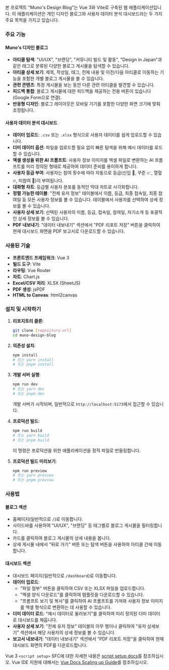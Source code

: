 본 프로젝트 "Muno's Design Blog"는 Vue 3와 Vite로 구축된 웹 애플리케이션입니다. 이 애플리케이션은 개인 디자인 블로그와 사용자 데이터 분석 대시보드라는 두 가지 주요 목적을 가지고 있습니다.

### 주요 기능

#### Muno's 디자인 블로그

- **아티클 탐색**: "UI/UX", "브랜딩", "커뮤니티 빌드 및 활동", "Design in Japan"과 같은 태그로 분류된 다양한 블로그 게시물을 탐색할 수 있습니다.
- **아티클 상세 보기**: 제목, 작성일, 태그, 전체 내용 및 이전/다음 아티클로 이동하는 기능을 포함한 개별 블로그 게시물을 볼 수 있습니다.
- **관련 콘텐츠**: 특정 게시물을 보는 동안 다른 관련 아티클을 발견할 수 있습니다.
- **피드백 통합**: 블로그 게시물에 대한 피드백을 제공하는 전용 버튼이 있습니다 (Google Form으로 연결).
- **반응형 디자인**: 블로그 레이아웃은 모바일 기기를 포함한 다양한 화면 크기에 맞춰 조정됩니다.

#### 사용자 데이터 분석 대시보드

- **데이터 업로드**: `.csv` 또는 `.xlsx` 형식으로 사용자 데이터를 쉽게 업로드할 수 있습니다.
- **더미 데이터 옵션**: 파일을 업로드할 필요 없이 빠른 탐색을 위해 예시 데이터를 로드할 수 있습니다.
- **엑셀 생성을 위한 AI 프롬프트**: 사용자 정보 이미지를 엑셀 파일로 변환하는 AI 프롬프트를 미리 정의된 형태로 제공하여 데이터 준비를 용이하게 합니다.
- **사용자 등급 부여**: 사용자는 참여 횟수에 따라 자동으로 등급(신입 🐥, 꾸준 📈, 열혈 🔥, 미참여 👻)이 부여됩니다.
- **대화형 차트**: 등급별 사용자 분포를 동적인 막대 차트로 시각화합니다.
- **정렬 가능한 테이블**: "전체 유저 정보" 테이블에서 이름, 등급, 최종 접속일, 최종 참여일 등 모든 사용자 정보를 볼 수 있습니다. 테이블에서 사용자를 선택하여 상세 정보를 볼 수 있습니다.
- **사용자 상세 보기**: 선택된 사용자의 이름, 등급, 접속일, 참여일, 자기소개 등 포괄적인 상세 정보를 볼 수 있습니다.
- **PDF 내보내기**: "데이터 내보내기" 섹션에서 "PDF 리포트 저장" 버튼을 클릭하여 현재 대시보드 화면을 PDF 보고서로 다운로드할 수 있습니다.

### 사용된 기술

- **프론트엔드 프레임워크**: Vue 3
- **빌드 도구**: Vite
- **라우팅**: Vue Router
- **차트**: Chart.js
- **Excel/CSV 처리**: XLSX (SheetJS)
- **PDF 생성**: jsPDF
- **HTML to Canvas**: html2canvas

### 설치 및 시작하기

1.  **리포지토리 클론**:

    ```bash
    git clone [repository-url]
    cd muno-design-blog
    ```

2.  **의존성 설치**:

    ```bash
    npm install
    # 또는 yarn install
    # 또는 pnpm install
    ```

3.  **개발 서버 실행**:

    ```bash
    npm run dev
    # 또는 yarn dev
    # 또는 pnpm dev
    ```

    개발 서버가 시작되며, 일반적으로 `http://localhost:5173`에서 접근할 수 있습니다.

4.  **프로덕션 빌드**:

    ```bash
    npm run build
    # 또는 yarn build
    # 또는 pnpm build
    ```

    이 명령은 프로덕션을 위한 애플리케이션을 정적 파일로 번들링합니다.

5.  **프로덕션 빌드 미리보기**:

    ```bash
    npm run preview
    # 또는 yarn preview
    # 또는 pnpm preview
    ```

### 사용법

#### 블로그 섹션

- 홈페이지(일반적으로 `/`)로 이동합니다.
- 사이드바를 사용하여 "UI/UX", "브랜딩" 등 태그별로 블로그 게시물을 필터링합니다.
- 카드를 클릭하여 블로그 게시물의 상세 내용을 봅니다.
- 상세 게시물 내에서 "뒤로 가기" 버튼 또는 탐색 버튼을 사용하여 아티클 간에 이동합니다.

#### 대시보드 섹션

- 대시보드 페이지(일반적으로 `/dashboard`)로 이동합니다.
- **데이터 업로드**:
  - "파일 첨부" 버튼을 클릭하여 CSV 또는 XLSX 파일을 업로드합니다.
  - "엑셀 양식 다운로드"를 클릭하여 템플릿을 다운로드할 수 있습니다.
  - "프롬프트 보기 및 복사"를 클릭하여 AI 프롬프트를 가져와 사용자 정보 이미지를 엑셀 형식으로 변환하는 데 사용할 수 있습니다.
- **더미 데이터 로드**: "예시 데이터로 둘러보기"를 클릭하여 미리 정의된 더미 데이터로 대시보드를 채웁니다.
- **사용자 상세 보기**: "전체 유저 정보" 테이블의 아무 행이나 클릭하여 "유저 상세보기" 섹션에서 해당 사용자의 상세 정보를 볼 수 있습니다.
- **보고서 내보내기**: "데이터 내보내기" 섹션에서 "PDF 리포트 저장"을 클릭하여 현재 대시보드 화면의 PDF를 다운로드합니다.

Vue 3 `<script setup>` SFC에 대한 자세한 내용은 [script setup docs](https://v3.vuejs.org/api/sfc-script-setup.html#sfc-script-setup)를 참조하십시오. Vue IDE 지원에 대해서는 [Vue Docs Scaling up Guide](https://vuejs.org/guide/scaling-up/tooling.html#ide-support)를 참조하십시오.
